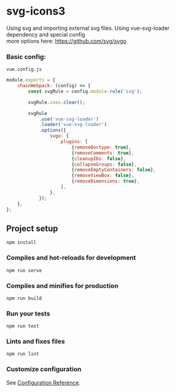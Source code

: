 # svg-icons3
Using svg and importing external svg files. Using vue-svg-loader dependency and special config  
more options here: https://github.com/svg/svgo   
### Basic config:   
<code>vue.config.js</code>
```javascript
module.exports = {
    chainWebpack: (config) => {
        const svgRule = config.module.rule('svg');

        svgRule.uses.clear();

        svgRule
            .use('vue-svg-loader')
            .loader('vue-svg-loader')
            .options({
                svgo: {
                    plugins: [
                        {removeDoctype: true},
                        {removeComments: true},
                        {cleanupIDs: false},
                        {collapseGroups: false},
                        {removeEmptyContainers: false},
                        {removeViewBox: false},
                        {removeDimensions: true},
                    ],
                },
            });
    },
};
```


## Project setup
```
npm install
```

### Compiles and hot-reloads for development
```
npm run serve
```

### Compiles and minifies for production
```
npm run build
```

### Run your tests
```
npm run test
```

### Lints and fixes files
```
npm run lint
```

### Customize configuration
See [Configuration Reference](https://cli.vuejs.org/config/).
